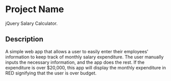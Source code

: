 # Project Name
jQuery Salary Calculator.

## Description
A simple web app that allows a user to easily enter their employees' information to keep track of monthly salary expenditure. The user manually inputs the necessary information, and the app does the rest. If the expenditure is over $20,000, this app will display the monthly expenditure in RED signifying that the user is over budget. 
